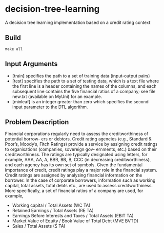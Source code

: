# decision-tree-learning
A decision tree learning implementation based on a credit rating context

## Build
```
make all
```

## Input Arguments
- [train] specifies the path to a set of training data (input-output pairs)
- [test] specifies the path to a set of testing data, which is a text file where the first line is a header containing the names of the columns, and each subsequent line contains the five financial ratios of a company; see file new.txt (available on MyUni) for an example.
- [minleaf] is an integer greater than zero which specifies the second input parameter to the DTL algorithm.

## Problem Description
Financial corporations regularly need to assess the creditworthiness of potential borrow- ers or debtors. Credit rating agencies (e.g., Standard & Poor’s, Moody’s, Fitch Ratings) provide a service by assigning credit ratings to organisations (companies, sovereign gov- ernments, etc.) based on their creditworthiness. The ratings are typically designated using letters, for example, AAA, AA, A, BBB, BB, B, CCC (in decreasing creditworthiness), and each agency has its own set of symbols. Given the fundamental importance of credit, credit ratings play a major role in the financial system.
Credit ratings are assigned by analysing financial information on the borrower. In the case of corporate borrowers, information such as working capital, total assets, total debts etc., are used to assess creditworthiness. More specifically, a set of financial ratios of a company are used, for example,
- Working capital / Total Assets (WC TA)
- Retained Earnings / Total Assets (RE TA)
- Earnings Before Interests and Taxes / Total Assets (EBIT TA)
- Market Value of Equity / Book Value of Total Debt (MVE BVTD)
- Sales / Total Assets (S TA)
